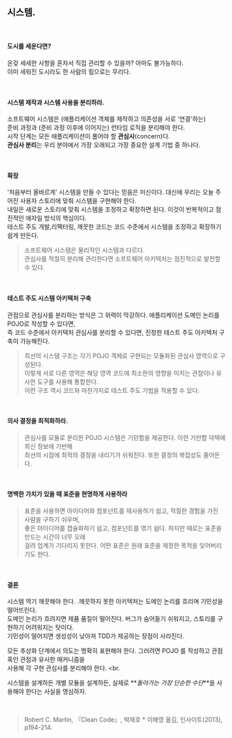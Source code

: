 ## 시스템.

<br>

#### 도시를 세운다면?

온갖 세세한 사항을 혼자서 직접 관리할 수 있을까? 아마도 불가능하다. <br>
이미 세워진 도시라도 한 사람의 힘으로는 무리다. <br>

<br>

#### 시스템 제작과 시스템 사용을 분리하라.

소프트웨어 시스템은 (애플리케이션 객체를 제작하고 의존성을 서로 '연결'하는) <br>
준비 과정과 (준비 과정 이후에 이어지는) 런타임 로직을 분리해야 한다. <br>
시작 단계는 모든 애플리케이션이 풀어야 할 **관심사**(concern)다. <br>
**관심사 분리**는 우리 분야에서 가장 오래되고 가장 중요한 설계 기법 중 하나다. <br>

<br>

#### 확장

'처음부터 올바르게' 시스템을 만들 수 있다는 믿음은 미신이다. 대신에 우리는 오늘 주어진 사용자 스토리에 맞춰 시스템을 구현해야 한다. <br>
내일은 새로운 스토리에 맞춰 시스템을 조정하고 확장하면 된다. 이것이 반복적이고 점진적인 애자일 방식의 핵심이다. <br>
테스트 주도 개발,리팩터링, 깨끗한 코드는 코드 수준에서 시스템을 조정하고 확장하기 쉽게 만든다. <br>

> 소프트웨어 시스템은 물리적인 시스템과 다르다. <br>
> 관심사를 적절히 분리해 관리한다면 소프트웨어 아키텍처는 점진적으로 발전할 수 있다. <br>

<br>

#### 테스트 주도 시스템 아키텍처 구축

관점으로 관심사를 분리하는 방식은 그 위력이 막강하다. 애플리케이션 도메인 논리를 POJO로 작성할 수 있다면, <br>
즉 코드 수준에서 아키텍처 관심사를 분리할 수 있다면, 진정한 테스트 주도 아키텍처 구축이 가능해진다. <br>

> 최선의 시스템 구조는 각기 POJO 객체로 구현되는 모듈화된 관심사 영역으로 구성된다. <br>
> 이렇게 서로 다른 영역은 해당 영역 코드에 최소한의 영향을 미치는 관점이나 유사한 도구를 사용해 통합한다. <br>
> 이런 구조 역시 코드와 마찬가지로 테스트 주도 기법을 적용할 수 있다. <br>

<br>

#### 의사 결정을 최적화하라.

> 관심사를 모듈로 분리한 POJO 시스템은 기민함을 제공한다. 이런 기만함 덕택에 최신 정보에 기반해 <br>
> 최선의 시점에 최적의 결정을 내리기가 쉬워진다. 또한 결정의 복잡성도 줄어든다. <br>

<br>

#### 명백한 가치가 있을 때 표준을 현명하게 사용하라

> 표준을 사용하면 아이디어와 컴포넌트를 재사용하기 쉽고, 적절한 경험을 가진 사람을 구하기 쉬우며, <br>
> 좋은 아이디어를 캡슐화하기 쉽고, 컴포넌트를 엮기 쉽다. 하지만 때로는 표준을 만드는 시간이 너무 오래 <br>
> 걸려 업계가 기다리지 못한다. 어떤 표준은 원래 표준을 제정한 목적을 잊어버리기도 한다. <br>

<br>

#### 결론

시스템 역기 깨끗해야 한다. .깨끗하지 못한 아키텍처는 도메인 논리를 흐리며 기민성을 떨어뜨린다. <br>
도메인 논리가 흐려지면 제품 품질이 떨어진다. 버그가 숨어들기 쉬워지고, 스토리를 구현하기 어려워지는 탓이다. <br>
기민성이 떨어지면 생성성이 낮아져 TDD가 제공하는 장점이 사라진다. <br>

모든 추상화 단계에서 의도는 명확히 표현해야 한다. 그러려면 POJO 를 작성하고 관점 혹인 관점과 유사한 매커니즘을 <br>
사용해 각 구현 관심사를 분리해야 한다. <br.

시스템을 설계하든 개별 모듈을 설계하든, 실제로 **_돌아가는 가장 단순한 수단_**을 사용해야 한다는 사실을 명심하자. <br>

<br>

> Robert C. Martin, 『Clean Code』, 박재호 * 이해영 옮김, 인사이트(2013), p194-214.